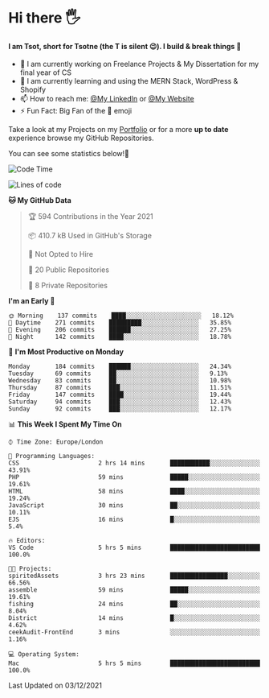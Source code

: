 # Hi there :raised_hand_with_fingers_splayed:
#### I am Tsot, short for Tsotne (the T is silent :wink:). I build & break things :space_invader:
- :telescope: I am currently working on Freelance Projects & My Dissertation for my final year of CS
- :seedling: I am currently learning and using the MERN Stack, WordPress & Shopify
- :mailbox: How to reach me: [@My LinkedIn](https://www.linkedin.com/in/tsotne-gvadzabia/) or [@My Website](https://tsotnegvadzabia.me/contact)
- :zap: Fun Fact: Big Fan of the :space_invader: emoji

Take a look at my Projects on my [Portfolio](https://tsotne.co.uk/) or for a more **up to date** experience browse my GitHub Repositories.

You can see some statistics below!:space_invader:
<!--START_SECTION:waka-->
![Code Time](http://img.shields.io/badge/Code%20Time-481%20hrs%2056%20mins-blue)

![Lines of code](https://img.shields.io/badge/From%20Hello%20World%20I%27ve%20Written-2%20Million%20lines%20of%20code-blue)

**🐱 My GitHub Data** 

> 🏆 594 Contributions in the Year 2021
 > 
> 📦 410.7 kB Used in GitHub's Storage 
 > 
> 🚫 Not Opted to Hire
 > 
> 📜 20 Public Repositories 
 > 
> 🔑 8 Private Repositories  
 > 
**I'm an Early 🐤** 

```text
🌞 Morning    137 commits    ████░░░░░░░░░░░░░░░░░░░░░   18.12% 
🌆 Daytime    271 commits    █████████░░░░░░░░░░░░░░░░   35.85% 
🌃 Evening    206 commits    ██████░░░░░░░░░░░░░░░░░░░   27.25% 
🌙 Night      142 commits    ████░░░░░░░░░░░░░░░░░░░░░   18.78%

```
📅 **I'm Most Productive on Monday** 

```text
Monday       184 commits    ██████░░░░░░░░░░░░░░░░░░░   24.34% 
Tuesday      69 commits     ██░░░░░░░░░░░░░░░░░░░░░░░   9.13% 
Wednesday    83 commits     ██░░░░░░░░░░░░░░░░░░░░░░░   10.98% 
Thursday     87 commits     ███░░░░░░░░░░░░░░░░░░░░░░   11.51% 
Friday       147 commits    ████░░░░░░░░░░░░░░░░░░░░░   19.44% 
Saturday     94 commits     ███░░░░░░░░░░░░░░░░░░░░░░   12.43% 
Sunday       92 commits     ███░░░░░░░░░░░░░░░░░░░░░░   12.17%

```


📊 **This Week I Spent My Time On** 

```text
⌚︎ Time Zone: Europe/London

💬 Programming Languages: 
CSS                      2 hrs 14 mins       ███████████░░░░░░░░░░░░░░   43.91% 
PHP                      59 mins             █████░░░░░░░░░░░░░░░░░░░░   19.61% 
HTML                     58 mins             ████░░░░░░░░░░░░░░░░░░░░░   19.24% 
JavaScript               30 mins             ██░░░░░░░░░░░░░░░░░░░░░░░   10.11% 
EJS                      16 mins             █░░░░░░░░░░░░░░░░░░░░░░░░   5.4%

🔥 Editors: 
VS Code                  5 hrs 5 mins        █████████████████████████   100.0%

🐱‍💻 Projects: 
spiritedAssets           3 hrs 23 mins       ████████████████░░░░░░░░░   66.56% 
assemble                 59 mins             █████░░░░░░░░░░░░░░░░░░░░   19.61% 
fishing                  24 mins             ██░░░░░░░░░░░░░░░░░░░░░░░   8.04% 
District                 14 mins             █░░░░░░░░░░░░░░░░░░░░░░░░   4.62% 
ceekAudit-FrontEnd       3 mins              ░░░░░░░░░░░░░░░░░░░░░░░░░   1.16%

💻 Operating System: 
Mac                      5 hrs 5 mins        █████████████████████████   100.0%

```


 Last Updated on 03/12/2021
<!--END_SECTION:waka-->
